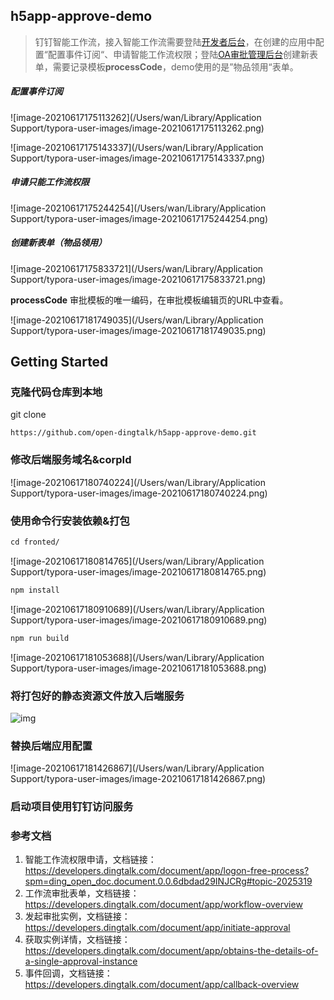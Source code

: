 ## h5app-approve-demo

> 钉钉智能工作流，接入智能工作流需要登陆[开发者后台](https://open-dev.dingtalk.com/)，在创建的应用中配置“配置事件订阅“、申请智能工作流权限；登陆[OA审批管理后台](https://aflow.dingtalk.com/dingtalk/web/query/dashboard?dinghash=aflowSetting#/aflowSetting)创建新表单，需要记录模板**processCode**，demo使用的是”物品领用“表单。

##### 配置事件订阅

![image-20210617175113262](/Users/wan/Library/Application Support/typora-user-images/image-20210617175113262.png)

![image-20210617175143337](/Users/wan/Library/Application Support/typora-user-images/image-20210617175143337.png)

##### 申请只能工作流权限

![image-20210617175244254](/Users/wan/Library/Application Support/typora-user-images/image-20210617175244254.png)

##### 创建新表单（物品领用）

![image-20210617175833721](/Users/wan/Library/Application Support/typora-user-images/image-20210617175833721.png)

**processCode** 审批模板的唯一编码，在审批模板编辑页的URL中查看。

![image-20210617181749035](/Users/wan/Library/Application Support/typora-user-images/image-20210617181749035.png)

## Getting Started

### 克隆代码仓库到本地

git clone

```
https://github.com/open-dingtalk/h5app-approve-demo.git
```

### 修改后端服务域名&corpId

![image-20210617180740224](/Users/wan/Library/Application Support/typora-user-images/image-20210617180740224.png)

### 使用命令行安装依赖&打包

```txt
cd fronted/
```

![image-20210617180814765](/Users/wan/Library/Application Support/typora-user-images/image-20210617180814765.png)

```txt
npm install
```

![image-20210617180910689](/Users/wan/Library/Application Support/typora-user-images/image-20210617180910689.png)

```txt
npm run build
```

![image-20210617181053688](/Users/wan/Library/Application Support/typora-user-images/image-20210617181053688.png)

### 将打包好的静态资源文件放入后端服务

![img](https://alidocs.oss-cn-zhangjiakou.aliyuncs.com/a/RNErEm4k2S2KW0jV/714875c9b4294970b07004542047fc672460.png)

### 替换后端应用配置

![image-20210617181426867](/Users/wan/Library/Application Support/typora-user-images/image-20210617181426867.png)

### 启动项目使用钉钉访问服务



### 参考文档

1. 智能工作流权限申请，文档链接：https://developers.dingtalk.com/document/app/logon-free-process?spm=ding_open_doc.document.0.0.6dbdad29INJCRg#topic-2025319
2. 工作流审批表单，文档链接：https://developers.dingtalk.com/document/app/workflow-overview
3. 发起审批实例，文档链接：https://developers.dingtalk.com/document/app/initiate-approval
4. 获取实例详情，文档链接：https://developers.dingtalk.com/document/app/obtains-the-details-of-a-single-approval-instance
5. 事件回调，文档链接：https://developers.dingtalk.com/document/app/callback-overview
